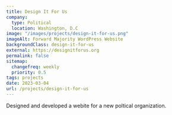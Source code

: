 ```yaml
---
title: Design It For Us
company:
  type: Political
  location: Washington, D.C
image: "/images/projects/design-it-for-us.png"
imageAlt: Forward Majority WordPress Website
backgroundClass: design-it-for-us
external: https://designitforus.org
permalink: false
sitemap:
  changefreq: weekly
  priority: 0.5
tags: projects
date: 2023-03-04
url: /projects/design-it-for-us
---
```


<p class="font-41">Designed and developed a webite for a new poltical organization.</p>